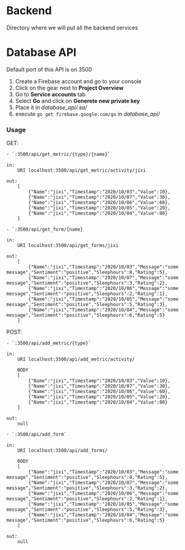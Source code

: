 # Backend
Directory where we will put all the backend services

# Database API
Default port of this API is on 3500
1. Create a Firebase account and go to your console
2. Click on the gear next to **Project Overview**
3. Go to **Service accounts** tab
4. Select **Go** and click on **Generete new private key**
5. Place it in *database_api/.sa/*
6. execute `go get firebase.google.com/go` in *database_api/*

### Usage
GET: 
    
    - `:3500/api/get_metric/{type}/{name}`

    in: 
        URI localhost:3500/api/get_metric/activity/jixi

    out: 
        [
            {"Name":"jixi","Timestamp":"2020/10/03","Value":10},
            {"Name":"jixi","Timestamp":"2020/10/07","Value":30},
            {"Name":"jixi","Timestamp":"2020/10/06","Value":60},
            {"Name":"jixi","Timestamp":"2020/10/05","Value":20},
            {"Name":"jixi","Timestamp":"2020/10/04","Value":80}
        ]

    - `:3500/api/get_form/{name}

    in: 
        URI localhost:3500/api/get_forms/jixi

    out: 
        [
            {"Name":"jixi","Timestamp":"2020/10/03","Message":"some message","Sentiment":"positive","Sleephours":8,"Rating":5},
            {"Name":"jixi","Timestamp":"2020/10/07","Message":"some message","Sentiment":"positive","Sleephours":3,"Rating":2},
            {"Name":"jixi","Timestamp":"2020/10/06","Message":"some message","Sentiment":"positive","Sleephours":2,"Rating":1},
            {"Name":"jixi","Timestamp":"2020/10/05","Message":"some message","Sentiment":"positive","Sleephours":5,"Rating":3},
            {"Name":"jixi","Timestamp":"2020/10/04","Message":"some message","Sentiment":"positive","Sleephours":6,"Rating":5}
        ]

POST: 
    
    - `:3500/api/add_metric/{type}`

    in: 
        URI localhost:3500/api/add_metric/activity/

        BODY
        [
            {"Name":"jixi","Timestamp":"2020/10/03","Value":10},
            {"Name":"jixi","Timestamp":"2020/10/07","Value":30},
            {"Name":"jixi","Timestamp":"2020/10/06","Value":60},
            {"Name":"jixi","Timestamp":"2020/10/05","Value":20},
            {"Name":"jixi","Timestamp":"2020/10/04","Value":80}
        ]

    out: 
        null

    - `:3500/api/add_form`

    in: 
        URI localhost:3500/api/add_forms/

        BODY
        [
            {"Name":"jixi","Timestamp":"2020/10/03","Message":"some message","Sentiment":"positive","Sleephours":8,"Rating":5},
            {"Name":"jixi","Timestamp":"2020/10/07","Message":"some message","Sentiment":"positive","Sleephours":3,"Rating":2},
            {"Name":"jixi","Timestamp":"2020/10/06","Message":"some message","Sentiment":"positive","Sleephours":2,"Rating":1},
            {"Name":"jixi","Timestamp":"2020/10/05","Message":"some message","Sentiment":"positive","Sleephours":5,"Rating":3},
            {"Name":"jixi","Timestamp":"2020/10/04","Message":"some message","Sentiment":"positive","Sleephours":6,"Rating":5}
        ]

    out: 
        null